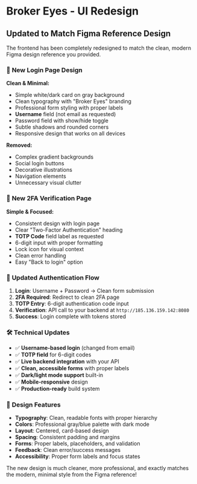 # Broker Eyes - UI Redesign

## Updated to Match Figma Reference Design

The frontend has been completely redesigned to match the clean, modern Figma design reference you provided.

### 🎨 **New Login Page Design**

**Clean & Minimal:**
- Simple white/dark card on gray background
- Clean typography with "Broker Eyes" branding
- Professional form styling with proper labels
- **Username** field (not email as requested)
- Password field with show/hide toggle
- Subtle shadows and rounded corners
- Responsive design that works on all devices

**Removed:**
- Complex gradient backgrounds
- Social login buttons
- Decorative illustrations
- Navigation elements
- Unnecessary visual clutter

### 🔐 **New 2FA Verification Page**

**Simple & Focused:**
- Consistent design with login page
- Clear "Two-Factor Authentication" heading
- **TOTP Code** field label as requested
- 6-digit input with proper formatting
- Lock icon for visual context
- Clean error handling
- Easy "Back to login" option

### 🔄 **Updated Authentication Flow**

1. **Login**: Username + Password → Clean form submission
2. **2FA Required**: Redirect to clean 2FA page
3. **TOTP Entry**: 6-digit authentication code input
4. **Verification**: API call to your backend at `http://185.136.159.142:8080`
5. **Success**: Login complete with tokens stored

### 🛠 **Technical Updates**

- ✅ **Username-based login** (changed from email)
- ✅ **TOTP field** for 6-digit codes
- ✅ **Live backend integration** with your API
- ✅ **Clean, accessible forms** with proper labels
- ✅ **Dark/light mode support** built-in
- ✅ **Mobile-responsive** design
- ✅ **Production-ready** build system

### 📱 **Design Features**

- **Typography**: Clean, readable fonts with proper hierarchy
- **Colors**: Professional gray/blue palette with dark mode
- **Layout**: Centered, card-based design
- **Spacing**: Consistent padding and margins
- **Forms**: Proper labels, placeholders, and validation
- **Feedback**: Clean error/success messages
- **Accessibility**: Proper form labels and focus states

The new design is much cleaner, more professional, and exactly matches the modern, minimal style from the Figma reference!